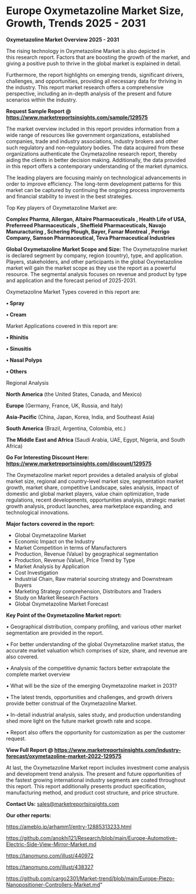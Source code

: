  # Europe Oxymetazoline Market Size, Growth, Trends 2025 - 2031

<Strong> Oxymetazoline Market Overview 2025 - 2031</strong>

The rising technology in Oxymetazoline Market is also depicted in this research report. Factors that are boosting the growth of the market, and giving a positive push to thrive in the global market is explained in detail.

Furthermore, the report highlights on emerging trends, significant drivers, challenges, and opportunities, providing all necessary data for thriving in the industry. This report market research offers a comprehensive perspective, including an in-depth analysis of the present and future scenarios within the industry.

<strong>Request Sample Report @ <a href=https://www.marketreportsinsights.com/sample/129575>https://www.marketreportsinsights.com/sample/129575</a></strong>

The market overview included in this report provides information from a wide range of resources like government organizations, established companies, trade and industry associations, industry brokers and other such regulatory and non-regulatory bodies. The data acquired from these organizations authenticate the Oxymetazoline research report, thereby aiding the clients in better decision making. Additionally, the data provided in this report offers a contemporary understanding of the market dynamics.

The leading players are focusing mainly on technological advancements in order to improve efficiency. The long-term development patterns for this market can be captured by continuing the ongoing process improvements and financial stability to invest in the best strategies.

Top Key players of Oxymetazoline Market are:

<strong>Complex Pharma, Allergan, Altaire Pharmaceuticals , Health Life of USA, Preferreed Pharmaceuticals , Sheffield Pharmaceuticals, Navajo Manuracturing , Schering Plough, Bayer, Famar Montreal , Perrigo Company, Samson Pharmaceutical, Teva Pharmaceutical Industries</strong>

<strong><b>Global Oxymetazoline Market Scope and Size:</b></strong>
The Oxymetazoline market is declared segment by company, region (country), type, and application. Players, stakeholders, and other participants in the global Oxymetazoline market will gain the market scope as they use the report as a powerful resource. The segmental analysis focuses on revenue and product by type and application and the forecast period of 2025-2031.

Oxymetazoline Market Types covered in this report are:

<strong>• Spray

• Cream</strong>

Market Applications covered in this report are:

<strong>• Rhinitis

• Sinusitis

• Nasal Polyps

• Others</strong> 

Regional Analysis

<strong>North America</strong> (the United States, Canada, and Mexico)

<strong>Europe</strong> (Germany, France, UK, Russia, and Italy)

<strong>Asia-Pacific</strong> (China, Japan, Korea, India, and Southeast Asia)

<strong>South America</strong> (Brazil, Argentina, Colombia, etc.)

<strong>The Middle East and Africa</strong> (Saudi Arabia, UAE, Egypt, Nigeria, and South Africa)

<strong>Go For Interesting Discount Here: <a href=https://www.marketreportsinsights.com/discount/129575>https://www.marketreportsinsights.com/discount/129575</a></strong>

The Oxymetazoline market report provides a detailed analysis of global market size, regional and country-level market size, segmentation market growth, market share, competitive Landscape, sales analysis, impact of domestic and global market players, value chain optimization, trade regulations, recent developments, opportunities analysis, strategic market growth analysis, product launches, area marketplace expanding, and technological innovations.

<strong><b>Major factors covered in the report:</b></strong>
<ul>
  <li>Global Oxymetazoline Market </li>
  <li>Economic Impact on the Industry</li>
  <li>Market Competition in terms of Manufacturers</li>
  <li>Production, Revenue (Value) by geographical segmentation</li>
  <li>Production, Revenue (Value), Price Trend by Type</li>
  <li>Market Analysis by Application</li>
  <li>Cost Investigation</li>
  <li>Industrial Chain, Raw material sourcing strategy and Downstream Buyers</li>
  <li>Marketing Strategy comprehension, Distributors and Traders</li>
  <li>Study on Market Research Factors</li>
  <li>Global Oxymetazoline Market Forecast</li>
</ul>

<strong><b>Key Point of the Oxymetazoline Market report:</b></strong>

• Geographical distribution, company profiling, and various other market segmentation are provided in the report.

• For better understanding of the global Oxymetazoline market status, the accurate market valuation which comprises of size, share, and revenue are also covered.

• Analysis of the competitive dynamic factors better extrapolate the complete market overview

• What will be the size of the emerging Oxymetazoline market in 2031?

• The latest trends, opportunities and challenges, and growth drivers provide better construal of the Oxymetazoline Market.

• In-detail industrial analysis, sales study, and production understanding shed more light on the future market growth rate and scope.

• Report also offers the opportunity for customization as per the customer request.

<strong><b>View Full Report @ <a href=https://www.marketreportsinsights.com/industry-forecast/oxymetazoline-market-2022-129575>https://www.marketreportsinsights.com/industry-forecast/oxymetazoline-market-2022-129575</a></b></strong>


At last, the Oxymetazoline Market report includes investment come analysis and development trend analysis. The present and future opportunities of the fastest growing international industry segments are coated throughout this report. This report additionally presents product specification, manufacturing method, and product cost structure, and price structure.

<strong>Contact Us:</strong>
sales@marketreportsinsights.com

<strong>Our other reports:</strong>

<a href=https://ameblo.jp/arhamm1/entry-12885313233.html>https://ameblo.jp/arhamm1/entry-12885313233.html</a>

<a href=https://github.com/anokhi121/Research/blob/main/Europe-Automotive-Electric-Side-View-Mirror-Market.md>https://github.com/anokhi121/Research/blob/main/Europe-Automotive-Electric-Side-View-Mirror-Market.md</a>

<a href=https://tanomuno.com/illust/440972>https://tanomuno.com/illust/440972</a>

<a href=https://tanomuno.com/illust/438327>https://tanomuno.com/illust/438327</a>

<a href=https://github.com/cargo2301/Market-trend/blob/main/Europe-Piezo-Nanopositioner-Controllers-Market.md>https://github.com/cargo2301/Market-trend/blob/main/Europe-Piezo-Nanopositioner-Controllers-Market.md</a>"
